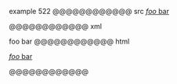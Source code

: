 example 522
@@@@@@@@@@@@ src
[*foo* bar][]

[*foo* bar]: /url "title"
@@@@@@@@@@@@ xml
<?xml version="1.0" encoding="UTF-8"?>
<!DOCTYPE document SYSTEM "CommonMark.dtd">
<document xmlns="http://commonmark.org/xml/1.0">
  <paragraph>
    <link destination="/url" title="title">
      <emph>
        <text>foo</text>
      </emph>
      <text> bar</text>
    </link>
  </paragraph>
</document>
@@@@@@@@@@@@ html
<p><a href="/url" title="title"><em>foo</em> bar</a></p>
@@@@@@@@@@@@
